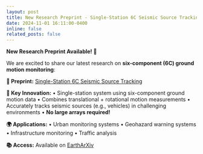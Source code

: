 ```yaml
---
layout: post
title: New Research Preprint - Single-Station 6C Seismic Source Tracking
date: 2024-11-01 16:11:00-0400
inline: false
related_posts: false
---
```


**New Research Preprint Available! 🚀**

We are excited to share our latest research on **six-component (6C) ground motion monitoring**:

**📄 Preprint:** [Single-Station 6C Seismic Source Tracking](https://eartharxiv.org/repository/view/7869/)

**🔬 Key Innovation:**
• Single-station system using six-component ground motion data
• Combines translational + rotational motion measurements
• Accurately tracks seismic sources (e.g., vehicles) in challenging environments
• **No large arrays required!**

**🌍 Applications:**
• Urban monitoring systems
• Geohazard warning systems
• Infrastructure monitoring
• Traffic analysis

**📚 Access:** Available on [EarthArXiv](https://eartharxiv.org/repository/view/7869/)
